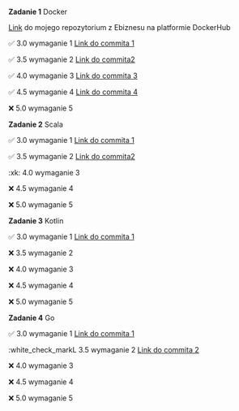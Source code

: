 **Zadanie 1** Docker

[Link](https://hub.docker.com/repository/docker/pamdzia/e_biznes/general) do mojego repozytorium z Ebiznesu na platformie DockerHub

:white_check_mark: 3.0 wymaganie 1 [Link do commita 1](https://github.com/Pamdzia/Ebiznes/tree/zadanie1-punkt1)

:white_check_mark: 3.5 wymaganie 2 [Link do commita2 ](https://github.com/Pamdzia/Ebiznes/tree/zadanie1-punkt2)

:white_check_mark: 4.0 wymaganie 3 [Link do commita 3](https://github.com/Pamdzia/Ebiznes/tree/zadanie1-punkt3)

:white_check_mark: 4.5 wymaganie 4 [Link do commita 4](https://github.com/Pamdzia/Ebiznes/tree/zadanie1-punkt4)

:x: 5.0 wymaganie 5

**Zadanie 2** Scala

:white_check_mark: 3.0 wymaganie 1 [Link do commita 1](https://github.com/Pamdzia/Ebiznes/tree/zadanie2-punkt1)

:white_check_mark: 3.5 wymaganie 2 [Link do commita2 ](https://github.com/Pamdzia/Ebiznes/tree/zadanie2-punkt2)

:xk: 4.0 wymaganie 3

:x: 4.5 wymaganie 4

:x: 5.0 wymaganie 5

**Zadanie 3** Kotlin

:white_check_mark: 3.0 wymaganie 1 [Link do commita 1](https://github.com/Pamdzia/Ebiznes/tree/zadanie3-punkt1)

:x: 3.5 wymaganie 2

:x: 4.0 wymaganie 3

:x: 4.5 wymaganie 4

:x: 5.0 wymaganie 5

**Zadanie 4** Go

:white_check_mark: 3.0 wymaganie 1 [Link do commita 1](https://github.com/Pamdzia/Ebiznes/tree/zadanie4-punkt1)

:white_check_markL 3.5 wymaganie 2 [Link do commita 2](https://github.com/Pamdzia/Ebiznes/tree/zadanie4-punkt2)

:x: 4.0 wymaganie 3

:x: 4.5 wymaganie 4

:x: 5.0 wymaganie 5
